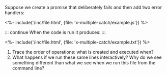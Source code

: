Suppose we create a promise that deliberately fails and then add two error handlers:

<%- include('/inc/file.html', {file: 'x-multiple-catch/example.js'}) %>

::: continue
When the code is run it produces:
:::

<%- include('/inc/file.html', {file: 'x-multiple-catch/example.txt'}) %>

1.  Trace the order of operations: what is created and executed when?
2.  What happens if we run these same lines interactively?
    Why do we see something different than what we see when we run this file from the command line?
